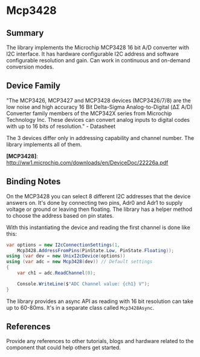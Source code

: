 ﻿# Mcp3428

## Summary

The library implements the Microchip MCP3428 16 bit A/D converter with I2C interface. It has hardware configurable I2C address and software configurable resolution and gain. Can work in continuous and on-demand conversion modes.

## Device Family

"The   MCP3426,   MCP3427   and   MCP3428   devices (MCP3426/7/8)  are  the  low  noise  and  high  accuracy 16 Bit  Delta-Sigma  Analog-to-Digital  (ΔΣ  A/D)  Converter  family  members  of  the  MCP342X  series  from Microchip Technology Inc. These devices can convert analog inputs to digital codes with up to 16 bits of resolution." - Datasheet

The  3 devices differ only in addressing capability and channel number. The library implements all of them.

**[MCP3428]**: <http://ww1.microchip.com/downloads/en/DeviceDoc/22226a.pdf>

## Binding Notes

On the MCP3428 you can select 8 different I2C addresses that the device answers on. It's done by connecting two pins, Adr0 and Adr1 to supply voltage or ground or leaving then floating. The library has a helper method to choose the address based on pin states.

With this instantiating the device and reading the first channel is done like this:

```csharp
var options = new I2cConnectionSettings(1,
    Mcp3428.AddressFromPins(PinState.Low, PinState.Floating));
using (var dev = new UnixI2cDevice(options))
using (var adc = new Mcp3428(dev)) // Default settings
{
    var ch1 = adc.ReadChannel(0);

    Console.WriteLine($"ADC Channel value: {ch1} V");
}
```

The library provides an async API as reading with 16 bit resolution can take up to 60-80ms. It's in a separate class called `Mcp3428Async`.

## References 
Provide any references to other tutorials, blogs and hardware related to the component that could help others get started.
